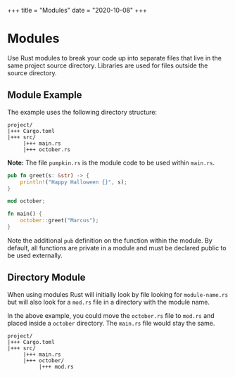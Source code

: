 +++
title = "Modules"
date = "2020-10-08"
+++

# Modules

Use Rust modules to break your code up into separate files that live in the same project source directory. Libraries are used for files outside the source directory.

## Module Example

The example uses the following directory structure:

```
project/
|+++ Cargo.toml
|+++ src/
     |+++ main.rs
     |+++ october.rs
```

**Note:** The file `pumpkin.rs` is the module code to be used within `main.rs`.

```rs
pub fn greet(s: &str) -> {
    println!("Happy Halloween {}", s);
}
```

```rs
mod october;

fn main() {
    october::greet("Marcus");
}
```

Note the additional `pub` definition on the function within the module. By default, all functions are private in a module and must be declared public to be used externally.

## Directory Module

When using modules Rust will initially look by file looking for `module-name.rs` but will also look for a `mod.rs` file in a directory with the module name.

In the above example, you could move the `october.rs` file to `mod.rs` and placed inside a `october` directory. The `main.rs` file would stay the same.

```
project/
|+++ Cargo.toml
|+++ src/
     |+++ main.rs
     |+++ october/
          |+++ mod.rs
```
